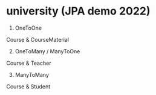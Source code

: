 # university (JPA demo 2022)

1. OneToOne

Course & CourseMaterial

2. OneToMany / ManyToOne

Course & Teacher

3. ManyToMany

Course & Student
